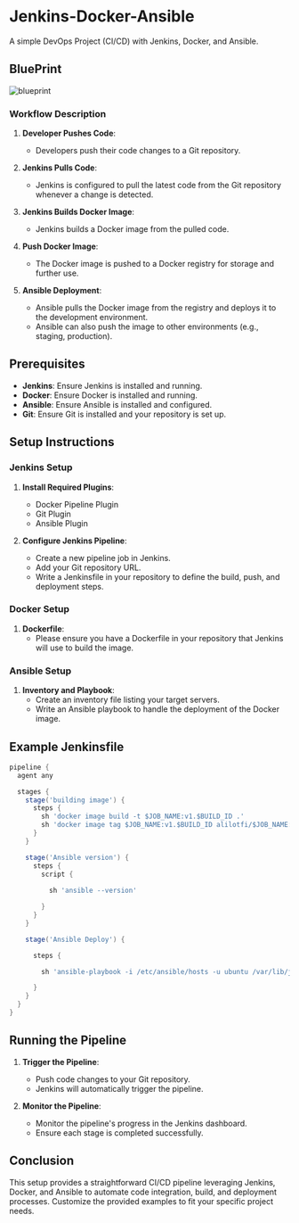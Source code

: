 # Jenkins-Docker-Ansible

A simple DevOps Project (CI/CD) with Jenkins, Docker, and Ansible.

## BluePrint
![blueprint](https://github.com/alilotfi23/jenkins-docker-ansible/assets/91953142/8d1eb684-2ac9-46ba-8b9e-cae8a822f23f)

### Workflow Description

1. **Developer Pushes Code**:
    - Developers push their code changes to a Git repository.

2. **Jenkins Pulls Code**:
    - Jenkins is configured to pull the latest code from the Git repository whenever a change is detected.

3. **Jenkins Builds Docker Image**:
    - Jenkins builds a Docker image from the pulled code.

4. **Push Docker Image**:
    - The Docker image is pushed to a Docker registry for storage and further use.

5. **Ansible Deployment**:
    - Ansible pulls the Docker image from the registry and deploys it to the development environment.
    - Ansible can also push the image to other environments (e.g., staging, production).

## Prerequisites

- **Jenkins**: Ensure Jenkins is installed and running.
- **Docker**: Ensure Docker is installed and running.
- **Ansible**: Ensure Ansible is installed and configured.
- **Git**: Ensure Git is installed and your repository is set up.

## Setup Instructions

### Jenkins Setup

1. **Install Required Plugins**:
    - Docker Pipeline Plugin
    - Git Plugin
    - Ansible Plugin

2. **Configure Jenkins Pipeline**:
    - Create a new pipeline job in Jenkins.
    - Add your Git repository URL.
    - Write a Jenkinsfile in your repository to define the build, push, and deployment steps.

### Docker Setup

1. **Dockerfile**:
    - Please ensure you have a Dockerfile in your repository that Jenkins will use to build the image.

### Ansible Setup

1. **Inventory and Playbook**:
    - Create an inventory file listing your target servers.
    - Write an Ansible playbook to handle the deployment of the Docker image.

## Example Jenkinsfile

```groovy
pipeline {
  agent any

  stages {
    stage('building image') {
      steps {
        sh 'docker image build -t $JOB_NAME:v1.$BUILD_ID .'
        sh 'docker image tag $JOB_NAME:v1.$BUILD_ID alilotfi/$JOB_NAME:latest'
      }
    }

    stage('Ansible version') {
      steps {
        script {
          
          sh 'ansible --version'

        }
      }
    }

    stage('Ansible Deploy') {

      steps {

        sh 'ansible-playbook -i /etc/ansible/hosts -u ubuntu /var/lib/jenkins/workspace/jenkins-docker-ansible/ansible/play.yml'

      }
    }
  }
}
```

## Running the Pipeline

1. **Trigger the Pipeline**:
    - Push code changes to your Git repository.
    - Jenkins will automatically trigger the pipeline.

2. **Monitor the Pipeline**:
    - Monitor the pipeline's progress in the Jenkins dashboard.
    - Ensure each stage is completed successfully.

## Conclusion

This setup provides a straightforward CI/CD pipeline leveraging Jenkins, Docker, and Ansible to automate code integration, build, and deployment processes. Customize the provided examples to fit your specific project needs.


